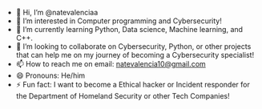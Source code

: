 - 👋 Hi, I’m @natevalenciaa
- 👀 I’m interested in Computer programming and Cybersecurity!
- 🌱 I’m currently learning Python, Data science, Machine learning, and C++.
- 💞️ I’m looking to collaborate on Cybersecurity, Python, or other projects that can help me on my journey of becoming a Cybersecurity specialist!
- 📫 How to reach me on email: natevalencia10@gmail.com
- 😄 Pronouns: He/him
- ⚡ Fun fact: I want to become a Ethical hacker or Incident responder for the Department of Homeland Security or other Tech Companies!

<!---
natevalenciaa/natevalenciaa is a ✨ special ✨ repository because its `README.md` (this file) appears on your GitHub profile.
You can click the Preview link to take a look at your changes.
--->
